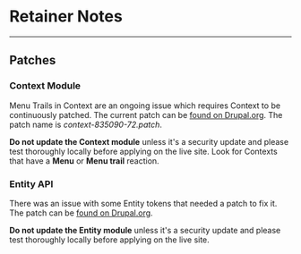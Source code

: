 # Retainer Notes
----------------

## Patches
### Context Module
Menu Trails in Context are an ongoing issue which requires Context to be continuously patched. The current patch can be [found on Drupal.org](https://drupal.org/node/835090). The patch name is _context-835090-72.patch_.

**Do not update the Context module** unless it's a security update and please test thoroughly locally before applying on the live site. Look for Contexts that have a **Menu** or **Menu trail** reaction.

### Entity API
There was an issue with some Entity tokens that needed a patch to fix it. The patch can be [found on Drupal.org](https://drupal.org/node/1440928#comment-7239960).

**Do not update the Entity module** unless it's a security update and please test thoroughly locally before applying on the live site.
